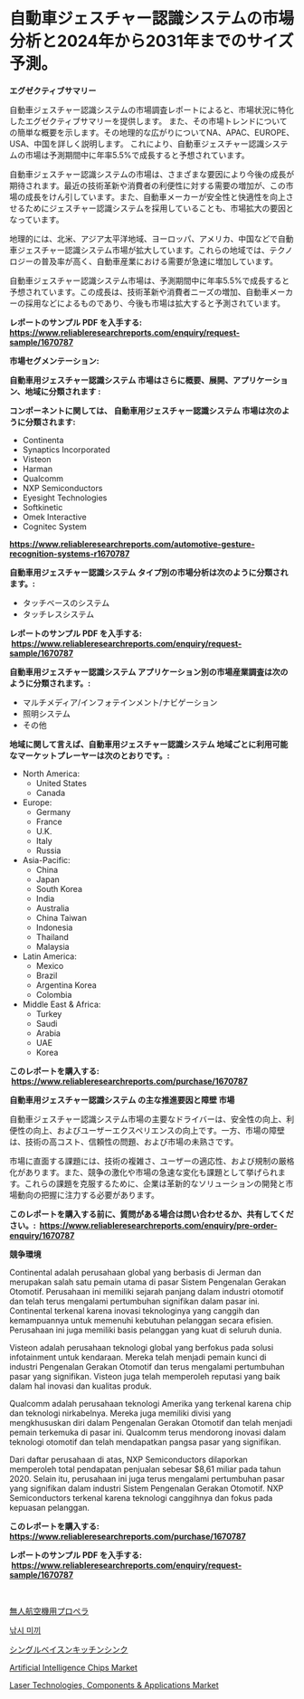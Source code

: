 <p><h1>自動車ジェスチャー認識システムの市場分析と2024年から2031年までのサイズ予測。</h1></p><p><strong>エグゼクティブサマリー</strong></p>
<p><p>自動車ジェスチャー認識システムの市場調査レポートによると、市場状況に特化したエグゼクティブサマリーを提供します。 また、その市場トレンドについての簡単な概要を示します。その地理的な広がりについてNA、APAC、EUROPE、USA、中国を詳しく説明します。 これにより、自動車ジェスチャー認識システムの市場は予測期間中に年率5.5%で成長すると予想されています。</p><p>自動車ジェスチャー認識システムの市場は、さまざまな要因により今後の成長が期待されます。最近の技術革新や消費者の利便性に対する需要の増加が、この市場の成長をけん引しています。また、自動車メーカーが安全性と快適性を向上させるためにジェスチャー認識システムを採用していることも、市場拡大の要因となっています。</p><p>地理的には、北米、アジア太平洋地域、ヨーロッパ、アメリカ、中国などで自動車ジェスチャー認識システム市場が拡大しています。これらの地域では、テクノロジーの普及率が高く、自動車産業における需要が急速に増加しています。</p><p>自動車ジェスチャー認識システム市場は、予測期間中に年率5.5%で成長すると予想されています。この成長は、技術革新や消費者ニーズの増加、自動車メーカーの採用などによるものであり、今後も市場は拡大すると予測されています。</p></p>
<p><strong>レポートのサンプル PDF を入手する: <a href="https://www.reliableresearchreports.com/enquiry/request-sample/1670787">https://www.reliableresearchreports.com/enquiry/request-sample/1670787</a></strong></p>
<p><strong>市場セグメンテーション:</strong></p>
<p><strong> 自動車用ジェスチャー認識システム 市場はさらに概要、展開、アプリケーション、地域に分類されます :</strong></p>
<p><strong>コンポーネントに関しては、 自動車用ジェスチャー認識システム 市場は次のように分類されます: &nbsp;</strong></p>
<p><ul><li>Continenta</li><li>Synaptics Incorporated</li><li>Visteon</li><li>Harman</li><li>Qualcomm</li><li>NXP Semiconductors</li><li>Eyesight Technologies</li><li>Softkinetic</li><li>Omek Interactive</li><li>Cognitec System</li></ul></p>
<p><strong><a href="https://www.reliableresearchreports.com/automotive-gesture-recognition-systems-r1670787">https://www.reliableresearchreports.com/automotive-gesture-recognition-systems-r1670787</a></strong></p>
<p><strong> 自動車用ジェスチャー認識システム タイプ別の市場分析は次のように分類されます。:</strong></p>
<p><ul><li>タッチベースのシステム</li><li>タッチレスシステム</li></ul></p>
<p><strong>レポートのサンプル PDF を入手する: &nbsp;<a href="https://www.reliableresearchreports.com/enquiry/request-sample/1670787">https://www.reliableresearchreports.com/enquiry/request-sample/1670787</a></strong></p>
<p><strong> 自動車用ジェスチャー認識システム アプリケーション別の市場産業調査は次のように分類されます。:</strong></p>
<p><ul><li>マルチメディア/インフォテインメント/ナビゲーション</li><li>照明システム</li><li>その他</li></ul></p>
<p><strong>地域に関して言えば、自動車用ジェスチャー認識システム 地域ごとに利用可能なマーケットプレーヤーは次のとおりです。:</strong></p>
<p><ul>
    <li>
        North America:
        <ul>
            <li>United States</li>
            <li>Canada</li>
        </ul>
    </li>
    <li>
        Europe:
        <ul>
            <li>Germany</li>
            <li>France</li>
            <li>U.K.</li>
            <li>Italy</li>
            <li>Russia</li>
        </ul>
    </li>
    <li>
        Asia-Pacific:
        <ul>
            <li>China</li>
            <li>Japan</li>
            <li>South Korea</li>
            <li>India</li>
            <li>Australia</li>
            <li>China Taiwan</li>
            <li>Indonesia</li>
            <li>Thailand</li>
            <li>Malaysia</li>
        </ul>
    </li>
    <li>
        Latin America:
        <ul>
            <li>Mexico</li>
            <li>Brazil</li>
            <li>Argentina Korea</li>
            <li>Colombia</li>
        </ul>
    </li>
    <li>
        Middle East & Africa:
        <ul>
            <li>Turkey</li>
            <li>Saudi</li>
            <li>Arabia</li>
            <li>UAE</li>
            <li>Korea</li>
        </ul>
    </li>
    </ul></p>
<p><strong>このレポートを購入する: &nbsp;<a href="https://www.reliableresearchreports.com/purchase/1670787">https://www.reliableresearchreports.com/purchase/1670787</a></strong></p>
<p><strong>自動車用ジェスチャー認識システム の主な推進要因と障壁 市場</strong></p>
<p><p>自動車ジェスチャー認識システム市場の主要なドライバーは、安全性の向上、利便性の向上、およびユーザーエクスペリエンスの向上です。一方、市場の障壁は、技術の高コスト、信頼性の問題、および市場の未熟さです。</p><p>市場に直面する課題には、技術の複雑さ、ユーザーの適応性、および規制の厳格化があります。また、競争の激化や市場の急速な変化も課題として挙げられます。これらの課題を克服するために、企業は革新的なソリューションの開発と市場動向の把握に注力する必要があります。</p></p>
<p><strong>このレポートを購入する前に、質問がある場合は問い合わせるか、共有してください。:&nbsp; <a href="https://www.reliableresearchreports.com/enquiry/pre-order-enquiry/1670787">https://www.reliableresearchreports.com/enquiry/pre-order-enquiry/1670787</a></strong></p>
<p><strong>競争環境</strong></p>
<p><p>Continental adalah perusahaan global yang berbasis di Jerman dan merupakan salah satu pemain utama di pasar Sistem Pengenalan Gerakan Otomotif. Perusahaan ini memiliki sejarah panjang dalam industri otomotif dan telah terus mengalami pertumbuhan signifikan dalam pasar ini. Continental terkenal karena inovasi teknologinya yang canggih dan kemampuannya untuk memenuhi kebutuhan pelanggan secara efisien. Perusahaan ini juga memiliki basis pelanggan yang kuat di seluruh dunia.</p><p>Visteon adalah perusahaan teknologi global yang berfokus pada solusi infotainment untuk kendaraan. Mereka telah menjadi pemain kunci di industri Pengenalan Gerakan Otomotif dan terus mengalami pertumbuhan pasar yang signifikan. Visteon juga telah memperoleh reputasi yang baik dalam hal inovasi dan kualitas produk.</p><p>Qualcomm adalah perusahaan teknologi Amerika yang terkenal karena chip dan teknologi nirkabelnya. Mereka juga memiliki divisi yang mengkhususkan diri dalam Pengenalan Gerakan Otomotif dan telah menjadi pemain terkemuka di pasar ini. Qualcomm terus mendorong inovasi dalam teknologi otomotif dan telah mendapatkan pangsa pasar yang signifikan.</p><p>Dari daftar perusahaan di atas, NXP Semiconductors dilaporkan memperoleh total pendapatan penjualan sebesar $8,61 miliar pada tahun 2020. Selain itu, perusahaan ini juga terus mengalami pertumbuhan pasar yang signifikan dalam industri Sistem Pengenalan Gerakan Otomotif. NXP Semiconductors terkenal karena teknologi canggihnya dan fokus pada kepuasan pelanggan.</p></p>
<p><strong>このレポートを購入する: &nbsp; <a href="https://www.reliableresearchreports.com/purchase/1670787">https://www.reliableresearchreports.com/purchase/1670787</a></strong></p>
<p><strong>レポートのサンプル PDF を入手する: &nbsp;<a href="https://www.reliableresearchreports.com/enquiry/request-sample/1670787">https://www.reliableresearchreports.com/enquiry/request-sample/1670787</a></strong><strong></strong></p>
<p>&nbsp;</p>
<p><p><a href="https://medium.com/@alletty768546/uav%E3%83%97%E3%83%AD%E3%83%9A%E3%83%A9%E5%B8%82%E5%A0%B4%E8%A6%8F%E6%A8%A1-%E5%B8%82%E5%A0%B4%E5%B1%95%E6%9C%9B%E3%81%A8%E5%B8%82%E5%A0%B4%E4%BA%88%E6%B8%AC-2024%E5%B9%B4%E3%81%8B%E3%82%892031%E5%B9%B4%E3%81%BE%E3%81%A7-ee58775daaed">無人航空機用プロペラ</a></p><p><a href="https://github.com/JeromeRtyau89966/Market-Research-Report-List-1/blob/main/805713324752.md">낚시 미끼</a></p><p><a href="https://github.com/EmoryYundt1935/Market-Research-Report-List-1/blob/main/290188326743.md">シングルベイスンキッチンシンク</a></p><p><a href="https://www.linkedin.com/pulse/artificial-intelligence-chips-market-report-reveals-latest-adxac?trackingId=KAGFrhb7KrGQMtzphWox1g%3D%3D">Artificial Intelligence Chips Market</a></p><p><a href="https://github.com/Airanohannonzb68e5pb53oc1/Market-Research-Report-List-2/blob/main/laser-technologies-components-applications-market.md">Laser Technologies, Components & Applications Market</a></p></p>